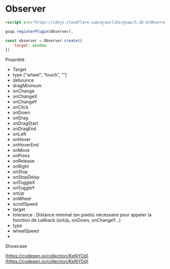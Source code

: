# Observer

```html
<script src="https://cdnjs.cloudflare.com/ajax/libs/gsap/3.10.4/Observer.min.js"></script>
```

```javascript
gsap.registerPlugin(Observer);

const observer = Observer.create({
	target: window
})
```

Propriété

- Target
- type [”wheel”, “touch”, “”]
- debounce
- dragMinimum
- onChange
- onChangeX
- onChangeY
- onClick
- onDown
- onDrag
- onDragStart
- onDragEnd
- onLeft
- onHover
- onHoverEnd
- onMove
- onPress
- onRelease
- onRight
- onStop
- onStopDelay
- onToggleX
- onToggleY
- onUp
- onWheel
- scrollSpeed
- target
- tolerance : Distance minimal (en pixels) nécessaire pour appeler la fonction de callback (onUp, onDown, onChangeY…)
- type
- wheelSpeed
-

Showcase

[https://codepen.io/collection/KpNYOd](https://codepen.io/collection/KpNYOd)